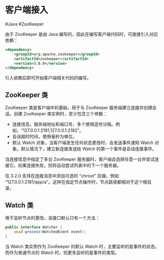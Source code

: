 # 客户端接入
#Java #ZooKeeper 

由于 ZooKeeper 是由 Java 编写的，因此在编写客户端代码时，可直接引入对应依赖：

```xml
<dependency>  
    <groupId>org.apache.zookeeper</groupId>  
    <artifactId>zookeeper</artifactId>  
    <version>3.8.0</version>  
</dependency>
```

引入依赖后即可开始客户端相关代码的编写。

## ZooKeeper 类

ZooKeeper 类是客户端中的基础，用于与 ZooKeeper 服务端建立连接并创建会话。创建 ZooKeeper 类实例时，至少包含三个参数：

+ 连接信息。服务端地址和端口号，多个使用逗号分隔。例如，“127.0.0.1:2181,127.0.0.1:2182”。
+ 会话超时时间，使用毫秒为单位。
+ 默认 Watch 对象，当客户端发生任何状态更改时，会发送事件通知 Watch 对象。默认情况下，建立新连接发送给 Watch 的第一个事件是会话连接事件。

当连接信息中指定了多台 ZooKeeper 服务器时，客户端会选择任意一台并尝试连接它。如果连接失败，则将自动尝试列表中的下一个服务器。

在 3.2.0 支持在连接消息中添加可选的 “chroot” 后缀，例如 “127.0.0.1:2181/app/a”。这样在指定节点操作时，节点路径都相对于这个根目录。

## Watch 类

用于监听节点的更改。该接口默认只有一个方法：

```java
public interface Watcher {
	void process(WatchedEvent event);
}
```

当 Watch 类实例作为 ZooKeeper 的默认 Watch 时，主要监听的是事件的状态。而作为普通节点的 Watch 时，则更多监听的是事件的类型。

